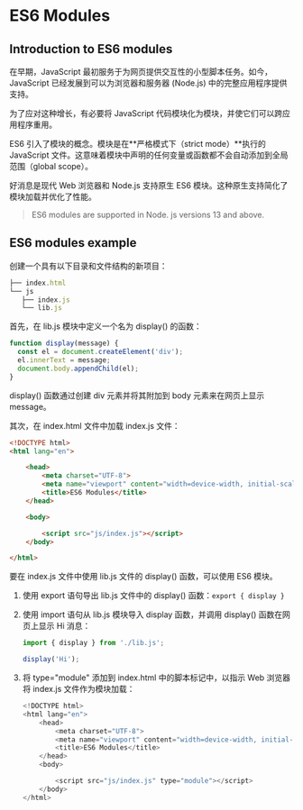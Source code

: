 # ES6 Modules

## Introduction to ES6 modules

在早期，JavaScript 最初服务于为网页提供交互性的小型脚本任务。如今，JavaScript 已经发展到可以为浏览器和服务器 (Node.js) 中的完整应用程序提供支持。

为了应对这种增长，有必要将 JavaScript 代码模块化为模块，并使它们可以跨应用程序重用。

ES6 引入了模块的概念。模块是在**严格模式下（strict mode）**执行的 JavaScript 文件。这意味着模块中声明的任何变量或函数都不会自动添加到全局范围（global scope）。

好消息是现代 Web 浏览器和 Node.js 支持原生 ES6 模块。这种原生支持简化了模块加载并优化了性能。

> ES6 modules are supported in Node. js versions 13 and above.

## ES6 modules example

创建一个具有以下目录和文件结构的新项目：

```js
├── index.html
└── js
   ├── index.js
   └── lib.js
```

首先，在 lib.js 模块中定义一个名为 display() 的函数：

```js
function display(message) {
  const el = document.createElement('div');
  el.innerText = message;
  document.body.appendChild(el);
}
```

display() 函数通过创建 div 元素并将其附加到 body 元素来在网页上显示 message。

其次，在 index.html 文件中加载 index.js 文件：

```html
<!DOCTYPE html>
<html lang="en">

    <head>
        <meta charset="UTF-8">
        <meta name="viewport" content="width=device-width, initial-scale=1.0">
        <title>ES6 Modules</title>
    </head>

    <body>

        <script src="js/index.js"></script>
    </body>

</html>
```

要在 index.js 文件中使用 lib.js 文件的 display() 函数，可以使用 ES6 模块。

1. 使用 export 语句导出 lib.js 文件中的 display() 函数：`export { display }`

2. 使用 import 语句从 lib.js 模块导入 display 函数，并调用 display() 函数在网页上显示 Hi 消息：

   ```js
   import { display } from './lib.js';
   
   display('Hi');
   ```

3. 将 type="module" 添加到 index.html 中的脚本标记中，以指示 Web 浏览器将 index.js 文件作为模块加载：

   ```js
   <!DOCTYPE html>
   <html lang="en">
       <head>
           <meta charset="UTF-8">
           <meta name="viewport" content="width=device-width, initial-scale=1.0">
           <title>ES6 Modules</title>
       </head>
       <body>
   
           <script src="js/index.js" type="module"></script>
       </body>
   </html>
   ```